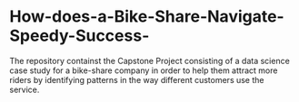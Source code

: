 # How-does-a-Bike-Share-Navigate-Speedy-Success-

The repository containst the Capstone Project consisting of a data science case study for a bike-share company in order to help them attract more riders by identifying patterns in the way different customers use the service. 


